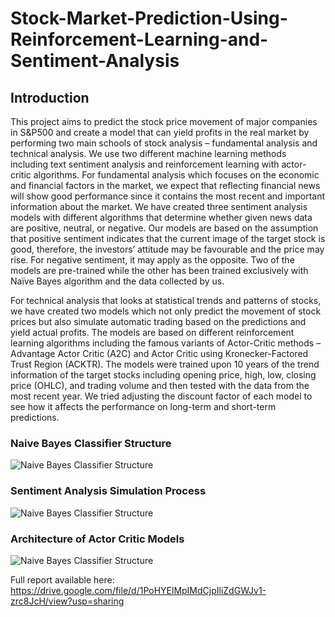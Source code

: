 # Stock-Market-Prediction-Using-Reinforcement-Learning-and-Sentiment-Analysis

## Introduction

This project aims to predict the stock price movement of major companies in S&P500 and create a model that can yield profits in the real market by performing two main schools of stock analysis – fundamental analysis and technical analysis. 
We use two different machine learning methods including text sentiment analysis and reinforcement learning with actor-critic algorithms.
For fundamental analysis which focuses on the economic and financial factors in the market, we expect that reflecting financial news will show good performance since it contains the most recent and important information about the market. We have created three sentiment analysis models with different algorithms that determine whether given news data are positive, neutral, or negative. 
Our models are based on the assumption that positive sentiment indicates that the current image of the target stock is good, therefore, the investors’ attitude may be favourable and the price may rise. For negative sentiment, it may apply as the opposite. 
Two of the models are pre-trained while the other has been trained exclusively with Naïve Bayes algorithm and the data
collected by us.

For technical analysis that looks at statistical trends and patterns of stocks, we have created two models which not only predict the movement of stock prices but also simulate automatic trading based on the predictions and yield actual profits. 
The models are based on different reinforcement learning algorithms including the famous variants of Actor-Critic methods – Advantage Actor Critic (A2C) and Actor Critic using Kronecker-Factored Trust Region (ACKTR).
The models were trained upon 10 years of the trend information of the target stocks including opening price, high, low, closing price (OHLC), and trading volume and then tested with the data from the most recent year. 
We tried adjusting the discount factor of each model to see how it affects the performance on long-term and short-term predictions.

### Naive Bayes Classifier Structure

![Naive Bayes Classifier Structure](https://github.com/mikaela2080/Stock-Market-Prediction-Using-Reinforcement-Learning-and-Sentiment-Analysis/blob/main/NB%20classifier%20structure.jpg?raw=true)

### Sentiment Analysis Simulation Process

![Naive Bayes Classifier Structure](https://github.com/mikaela2080/Stock-Market-Prediction-Using-Reinforcement-Learning-and-Sentiment-Analysis/blob/main/SA%20simulation%20map.png?raw=true)

### Architecture of Actor Critic Models

![Naive Bayes Classifier Structure](https://github.com/mikaela2080/Stock-Market-Prediction-Using-Reinforcement-Learning-and-Sentiment-Analysis/blob/main/AC%20model%20architecture.jpg?raw=true)

Full report available here: https://drive.google.com/file/d/1PoHYElMpIMdCjpIliZdGWJv1-zrc8JcH/view?usp=sharing
